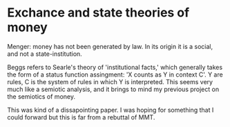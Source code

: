# Exchance and state theories of money

Menger: money has not been generated by law.  In its origin it is a social, and not a state-institution.

Beggs refers to Searle's theory of 'institutional facts,' which generally takes the form of a status function assingment: 'X counts as Y in context C'.  Y are rules, C is the system of rules in which Y is interpreted.  This seems very much like a semiotic analysis, and it brings to mind my previous project on the semiotics of money.  

This was kind of a dissapointing paper.  I was hoping for something that I could forward but this is far from a rebuttal of MMT.  
